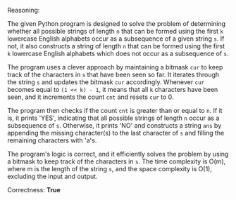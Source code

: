 Reasoning:

The given Python program is designed to solve the problem of determining whether all possible strings of length `n` that can be formed using the first `k` lowercase English alphabets occur as a subsequence of a given string `s`. If not, it also constructs a string of length `n` that can be formed using the first `k` lowercase English alphabets which does not occur as a subsequence of `s`.

The program uses a clever approach by maintaining a bitmask `cur` to keep track of the characters in `s` that have been seen so far. It iterates through the string `s` and updates the bitmask `cur` accordingly. Whenever `cur` becomes equal to `(1 << k) - 1`, it means that all `k` characters have been seen, and it increments the count `cnt` and resets `cur` to 0.

The program then checks if the count `cnt` is greater than or equal to `n`. If it is, it prints 'YES', indicating that all possible strings of length `n` occur as a subsequence of `s`. Otherwise, it prints 'NO' and constructs a string `ans` by appending the missing character(s) to the last character of `s` and filling the remaining characters with 'a's.

The program's logic is correct, and it efficiently solves the problem by using a bitmask to keep track of the characters in `s`. The time complexity is O(m), where m is the length of the string `s`, and the space complexity is O(1), excluding the input and output.

Correctness: **True**